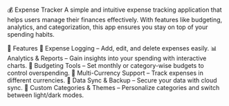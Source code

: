 💰 Expense Tracker
A simple and intuitive expense tracking application that helps users manage their finances effectively. With features like budgeting, analytics, and categorization, this app ensures you stay on top of your spending habits.

🚀 Features
📌 Expense Logging – Add, edit, and delete expenses easily.
📊 Analytics & Reports – Gain insights into your spending with interactive charts.
🎯 Budgeting Tools – Set monthly or category-wise budgets to control overspending.
💱 Multi-Currency Support – Track expenses in different currencies.
🔄 Data Sync & Backup – Secure your data with cloud sync.
🎨 Custom Categories & Themes – Personalize categories and switch between light/dark modes.
